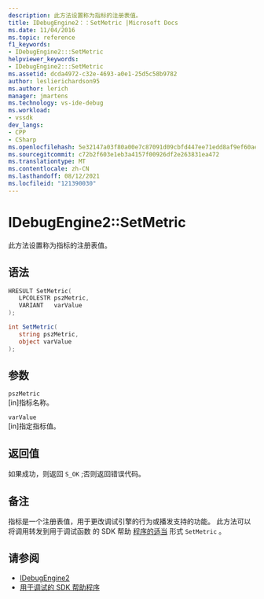 ```yaml
---
description: 此方法设置称为指标的注册表值。
title: IDebugEngine2：：SetMetric |Microsoft Docs
ms.date: 11/04/2016
ms.topic: reference
f1_keywords:
- IDebugEngine2:::SetMetric
helpviewer_keywords:
- IDebugEngine2:::SetMetric
ms.assetid: dcda4972-c32e-4693-a0e1-25d5c58b9782
author: leslierichardson95
ms.author: lerich
manager: jmartens
ms.technology: vs-ide-debug
ms.workload:
- vssdk
dev_langs:
- CPP
- CSharp
ms.openlocfilehash: 5e32147a03f80a00e7c87091d09cbfd447ee71edd8af9ef60ae0a5a863e4d214
ms.sourcegitcommit: c72b2f603e1eb3a4157f00926df2e263831ea472
ms.translationtype: MT
ms.contentlocale: zh-CN
ms.lasthandoff: 08/12/2021
ms.locfileid: "121390030"
---
```

# <a name="idebugengine2setmetric"></a>IDebugEngine2::SetMetric
此方法设置称为指标的注册表值。

## <a name="syntax"></a>语法

```cpp
HRESULT SetMetric(
   LPCOLESTR pszMetric,
   VARIANT   varValue
);
```

```csharp
int SetMetric(
   string pszMetric,
   object varValue
);
```

## <a name="parameters"></a>参数
`pszMetric`\
[in]指标名称。

`varValue`\
[in]指定指标值。

## <a name="return-value"></a>返回值
 如果成功，则返回 `S_OK` ;否则返回错误代码。

## <a name="remarks"></a>备注
 指标是一个注册表值，用于更改调试引擎的行为或播发支持的功能。 此方法可以将调用转发到用于调试函数 的 SDK 帮助 [程序的适当](../../../extensibility/debugger/reference/sdk-helpers-for-debugging.md) 形式 `SetMetric` 。

## <a name="see-also"></a>请参阅
- [IDebugEngine2](../../../extensibility/debugger/reference/idebugengine2.md)
- [用于调试的 SDK 帮助程序](../../../extensibility/debugger/reference/sdk-helpers-for-debugging.md)
